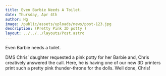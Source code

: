 ```yaml
---
title: Even Barbie Needs A Toilet.
date: Thursday, Apr 4th
author: Hg
image: /public/assets/uploads/news/post-123.jpg
description: (Pretty Pink 3D potty )
layout: ../../../layouts/Post.astro
---
```


Even Barbie needs a toilet.

DMS Chris’ daughter requested a pink potty for her Barbie and, Chris creatively answered the call. Here,  he is having one of our new 3D printers print such a pretty pink thunder-throne for the dolls. Well done, Chris!
